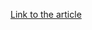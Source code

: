 [Link to the article](https://www.threatfabric.com/blogs/anatsa-hits-uk-and-dach-with-new-campaign)
